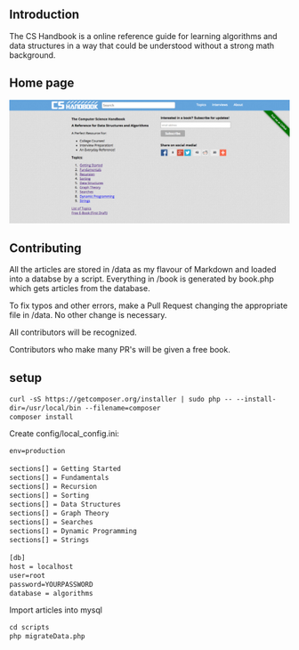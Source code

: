 ## Introduction

The CS Handbook is a online reference guide for learning algorithms and data structures in a way that could be understood without a strong math background.

## Home page

![Home page](Mainscreen.png?raw=true "Main page")

## Contributing

All the articles are stored in /data as my flavour of Markdown and loaded into a databse by a script.
Everything in /book is generated by book.php which gets articles from the database.

To fix typos and other errors, make a Pull Request changing the appropriate file in /data. No other change
is necessary.

All contributors will be recognized.

Contributors who make many PR's will be given a free book.

## setup

```
curl -sS https://getcomposer.org/installer | sudo php -- --install-dir=/usr/local/bin --filename=composer
composer install
```

Create config/local_config.ini:

```
env=production

sections[] = Getting Started
sections[] = Fundamentals
sections[] = Recursion
sections[] = Sorting
sections[] = Data Structures
sections[] = Graph Theory
sections[] = Searches
sections[] = Dynamic Programming
sections[] = Strings

[db]
host = localhost
user=root
password=YOURPASSWORD
database = algorithms
```

Import articles into mysql

```
cd scripts
php migrateData.php
```
